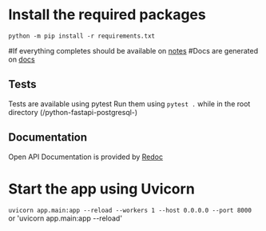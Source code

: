 # Install the required packages
   `python -m pip install -r requirements.txt`

#If everything completes should be available on [notes](http://localhost:8000/api/blogs)
#Docs are generated on [docs](http://localhost:8000/docs)

## Tests

Tests are available using pytest
Run them using `pytest .` while in the root directory (/python-fastapi-postgresql-)

## Documentation
Open API Documentation is provided by [Redoc](http://localhost:8000/redoc)

# Start the app using Uvicorn
   `uvicorn app.main:app --reload --workers 1 --host 0.0.0.0 --port 8000`
    or 'uvicorn app.main:app --reload'